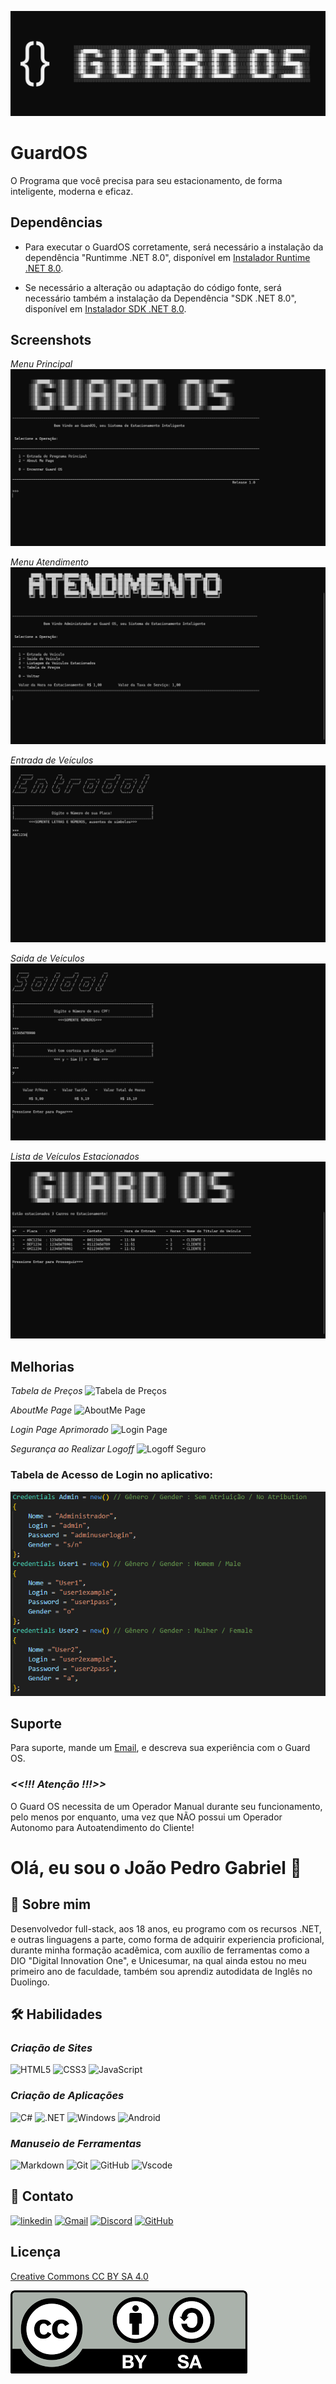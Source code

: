 
![Logo](Images/Logo.svg)

# GuardOS

O Programa que você precisa para seu estacionamento, de forma inteligente, moderna e eficaz.


## Dependências

- Para executar o GuardOS corretamente, será necessário a instalação da dependência "Runtimme .NET 8.0", disponível em [Instalador Runtime .NET 8.0](https://download.visualstudio.microsoft.com/download/pr/24682756-e652-486d-a9f7-c4411f3141e9/39e6bb61fab38fdfb3472305174422cb/aspnetcore-runtime-8.0.5-win-x86.exe).

- Se necessário a alteração ou adaptação do código fonte, será necessário também a instalação da Dependência "SDK .NET 8.0", disponível em [Instalador SDK .NET 8.0](https://download.visualstudio.microsoft.com/download/pr/9736c2dc-c21d-4df6-8cb7-9365ed5461a9/4c360dc61c7cb6d26b48d2718341c68e/dotnet-sdk-8.0.300-win-x86.exe).
    
## Screenshots
_Menu Principal_
![Menu Principal](Images/ScreenshotMenu.svg)

_Menu Atendimento_
![Menu Atendimento](Images/ScreenshotAtendimento.svg)

_Entrada de Veículos_
![Atendimento Entrada](Images/ScreenshotEntrada.svg)

_Saida de Veículos_
![Atendimento Saída](Images/ScreenshotSaida.svg)

_Lista de Veículos Estacionados_
![Atendimento Lista](Images/ScreenshotLista.svg)

## Melhorias

_Tabela de Preços_
![Tabela de Preços]()

_AboutMe Page_
![AboutMe Page]()

_Login Page Aprimorado_
![Login Page]()

_Segurança ao Realizar Logoff_
![Logoff Seguro]()


### Tabela de Acesso de Login no aplicativo:
![Usuários](Images/TabelaAcesso.png)


## Suporte
Para suporte, mande um  [Email](jpgab.dev@gmail.com), e descreva sua experiência com o Guard OS.

### ___<<!!! Atenção !!!>>___
O Guard OS necessita de um Operador Manual durante seu funcionamento, pelo menos por enquanto, uma vez que NÃO possui um Operador Autonomo para Autoatendimento do Cliente!

# Olá, eu sou o João Pedro Gabriel 👋


## 🚀 Sobre mim
Desenvolvedor full-stack, aos 18 anos, eu programo com os recursos .NET, e outras linguagens a parte, como forma de adquirir experiencia proficional, durante minha formação acadêmica, com auxílio de ferramentas como a DIO "Digital Innovation One", e Unicesumar, na qual ainda estou no meu primeiro ano de faculdade, também sou aprendiz autodidata de Inglês no Duolingo.


## 🛠 Habilidades
### ___Criação de Sites___
![HTML5](https://img.shields.io/badge/HTML5-E34F26?style=for-the-badge&logo=html5&logoColor=white)
![CSS3](https://img.shields.io/badge/CSS3-1572B6?style=for-the-badge&logo=css3&logoColor=white)
![JavaScript](https://img.shields.io/badge/JavaScript-F7DF1E?style=for-the-badge&logo=javascript&logoColor=black)

### ___Criação de Aplicações___
![C#](https://img.shields.io/badge/C%23-239120?style=for-the-badge&logo=c-sharp&logoColor=white)
![.NET](https://img.shields.io/badge/.NET-5C2D91?style=for-the-badge&logo=.net&logoColor=white)
![Windows](https://img.shields.io/badge/Windows-000?style=for-the-badge&logo=windows&logoColor=2CA5E0)
![Android](https://img.shields.io/badge/Android-3DDC84?style=for-the-badge&logo=android&logoColor=white)

### ___Manuseio de Ferramentas___
![Markdown](https://img.shields.io/badge/Markdown-000?style=for-the-badge&logo=markdown)
![Git](https://img.shields.io/badge/GIT-E44C30?style=for-the-badge&logo=git&logoColor=white)
![GitHub](https://img.shields.io/badge/GitHub-100000?style=for-the-badge&logo=github&logoColor=white)
![Vscode](https://img.shields.io/badge/Vscode-007ACC?style=for-the-badge&logo=visual-studio-code&logoColor=white)



## 🔗 Contato
[![linkedin](https://img.shields.io/badge/linkedin-0A66C2?style=for-the-badge&logo=linkedin&logoColor=white)](https://www.linkedin.com/in/jo%C3%A3o-pedro-gabriel-7628b02b3?utm_source=share&utm_campaign=share_via&utm_content=profile&utm_medium=android_app)
[![Gmail](https://img.shields.io/badge/Gmail-333333?style=for-the-badge&logo=gmail&logoColor=red)](mailto:jpgab.dev@gmail.com)
[![Discord](https://img.shields.io/badge/Discord-7289DA?style=for-the-badge&logo=discord&logoColor=white)](https://discord.com/channels/@Kalleby7034#5642/)
[![GitHub](https://img.shields.io/badge/GitHub-100000?style=for-the-badge&logo=github&logoColor=white)](https://github.com/JOAOPEDROGABRIEL)

## Licença
[Creative Commons CC BY SA 4.0](http://creativecommons.org/licenses/by-sa/4.0/)

![CC BY-SA](Images/CCBYSA4.0.png)
